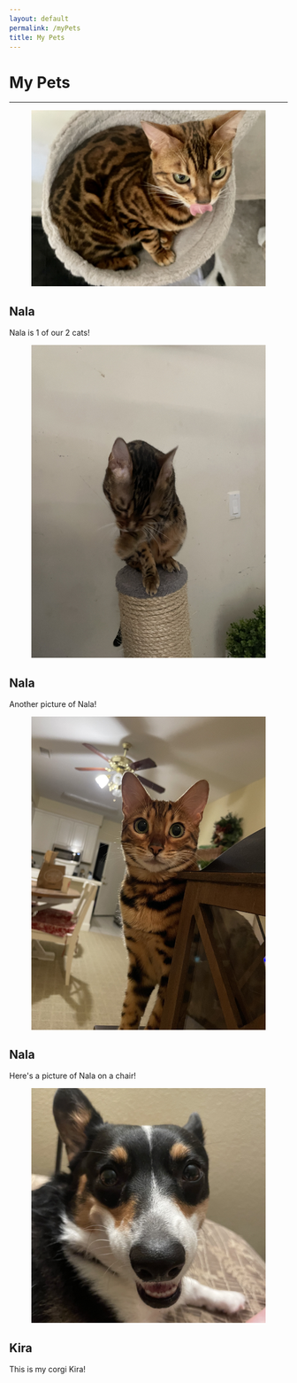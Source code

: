 ```yaml
---
layout: default
permalink: /myPets
title: My Pets
---
```


# My Pets

---
<div>
    <div class="card bg-base-100 shadow-xl mb-12">
        <figure class="m-0"><img src="./images/ComfyNala.jpg" alt="Picture of Comfy Nala" /></figure>
        <div class="card-body">
            <h2 class="card-title mt-2">Nala</h2>
            <p>Nala is 1 of our 2 cats!</p>
        </div>
    </div>
    <div class="card bg-base-100 shadow-xl mb-12">
        <figure class="m-0"><img src="./images/Nala.jpg" alt="Picture of Nala" /></figure>
        <div class="card-body">
            <h2 class="card-title mt-2">Nala</h2>
            <p>Another picture of Nala!</p>
        </div>
    </div>
    <div class="card bg-base-100 shadow-xl mb-12">
        <figure class="m-0"><img src="./images/NalaChair.jpg" alt="Picture of Nala on Chair" /></figure>
        <div class="card-body">
            <h2 class="card-title mt-2">Nala</h2>
            <p>Here's a picture of Nala on a chair!</p>
        </div>
    </div>
        <div class="card bg-base-100 shadow-xl mb-12">
        <figure class="m-0"><img src="./images/Kira.jpg" alt="Picture of Kira" /></figure>
        <div class="card-body">
            <h2 class="card-title mt-2">Kira</h2>
            <p>This is my corgi Kira!</p>
        </div>
    </div>
</div>